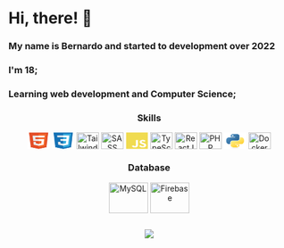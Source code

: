 # Hi, there! 👋

### My name is Bernardo and started to development over 2022

### I'm 18;

### Learning web development and Computer Science;

 
<div align='center' >
  <h3> Skills</h3>
  <img align="center" height="30" title='HTML5' width="40" src="https://raw.githubusercontent.com/devicons/devicon/master/icons/html5/html5-original.svg">
  <img align="center" height="30" title='CSS3' width="40" src="https://raw.githubusercontent.com/devicons/devicon/master/icons/css3/css3-original.svg">
  <img align="center" height="30" title='Tailwind' width="40" src="https://cdn.jsdelivr.net/gh/devicons/devicon@latest/icons/tailwindcss/tailwindcss-original.svg" />
  <img align="center" height="30" title='SASS' width="40" src="https://cdn.jsdelivr.net/gh/devicons/devicon@latest/icons/sass/sass-original.svg" />  
  <img align="center" height="30" title='JavaScript' width="40" src="https://raw.githubusercontent.com/devicons/devicon/master/icons/javascript/javascript-plain.svg">
  <img align="center" height="30" title='TypeScript' width="40" src="https://cdn.jsdelivr.net/gh/devicons/devicon@latest/icons/typescript/typescript-original.svg" />
  <img align="center" height="30" title='ReactJS' width="40" src="https://cdn.jsdelivr.net/gh/devicons/devicon@latest/icons/react/react-original.svg" />   
  <img align="center" height="30" title='PHP' width="40" src="https://cdn.jsdelivr.net/gh/devicons/devicon@latest/icons/php/php-original.svg" />
  <img align="center" title='Python' height="30" width="40" src="https://github.com/devicons/devicon/blob/master/icons/python/python-original.svg">
  <img align="center" height="30" title='Docker' width="40" src="https://cdn.jsdelivr.net/gh/devicons/devicon@latest/icons/docker/docker-original-wordmark.svg" />
 
</div>

<div align='center' >
  <h3> Database </h3>
  <img align="center" title='MySQL' height="55" width="70" src="https://cdn.jsdelivr.net/gh/devicons/devicon/icons/mysql/mysql-original-wordmark.svg">
  <img align="center" title='Firebase' height="55" width="70" src="https://cdn.jsdelivr.net/gh/devicons/devicon@latest/icons/firebase/firebase-original.svg" />
</div>
  
  ##
  
  <div align="center"> 
  <a href = "mailto:fragacostabe@gmail.com"><img src="https://img.shields.io/badge/-Gmail-%23333?style=for-the-badge&logo=gmail&logoColor=white" target="_blank"></a>
 </div>

 ##
